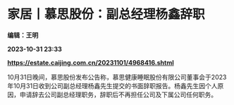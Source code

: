 # 家居丨慕思股份：副总经理杨鑫辞职
**编辑：王明**

**2023-10-31 23:33**

**https://estate.caijing.com.cn/20231101/4968416.shtml**

10月31日晚间，慕思股份发布公告称，慕思健康睡眠股份有限公司董事会于2023年10月31日收到公司副总经理杨鑫先生提交的书面辞职报告。杨鑫先生因个人原因，申请辞去公司副总经理职务，辞职后不再担任公司及下属公司任何职务。